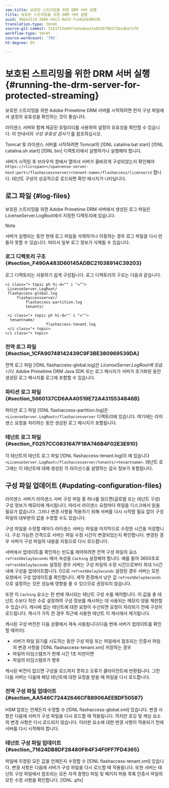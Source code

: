 ```yaml
---
seo-title: 보호된 스트리밍을 위한 DRM 서버 실행
title: 보호된 스트리밍을 위한 DRM 서버 실행
uuid: 9bbe211d-268b-43c2-9e55-7ce62de40d30
translation-type: tm+mt
source-git-commit: 51b3713e04fcb4adeaa7a8d1b700372b1dba7cf6
workflow-type: tm+mt
source-wordcount: '795'
ht-degree: 0%

---
```



# 보호된 스트리밍을 위한 DRM 서버 실행 {#running-the-drm-server-for-protected-streaming}

보호된 스트리밍을 위한 Adobe Primetime DRM 서버를 시작하려면 먼저 구성 파일에서 설정의 유효성을 확인하는 것이 좋습니다.

라이센스 서버와 함께 제공된 유틸리티를 사용하여 설정의 유효성을 확인할 수 있습니다. 이 안내서의 *구성 유효성 검사기* 를 참조하십시오.

Tomcat 및 라이센스 서버를 시작하려면 Tomcat의 [!DNL catalina.bat start] [!DNL catalina.sh start] [!DNL bin] 디렉토리에서 실행하거나 실행해야 합니다.

서버가 시작된 후 브라우저 창에서 열어서 서버가 올바르게 구성되었는지 확인해야 `https://<lic<span></span>ense-server-host:port>/flashaccessserver/<tenant-name>/flashaccess/license/v1` 합니다. 테넌트 구성이 성공적으로 로드되면 확인 메시지가 나타납니다.

## 로그 파일 {#log-files}

보호된 스트리밍을 위한 Adobe Primetime DRM 서버에서 생성된 로그 파일은 LicenseServer.LogRoot에서 지정한 디렉토리에 있습니다.

>[!NOTE]
>
>서버가 실행되는 동안 현재 로그 파일을 삭제하거나 이동하는 경우 로그 파일을 다시 만들지 못할 수 있습니다. 따라서 일부 로그 정보가 삭제될 수 있습니다.

### 로그 디렉토리 구조 {#section_F490A483D60145ADBC21038914C39203}

로그 디렉토리는 사용하기 쉽게 구성됩니다. 로그 디렉토리의 구조는 다음과 같습니다.

```
<i class="+ topic ph hi-d="" i "="">
 LicenseServer.LogRoot/ 
 flashaccess-global.log 
     flashaccessserver/ 
         flashaccess-partition.log 
         tenants/ 
             
 <i class="+ topic ph hi-d="" i "="">
  tenantname/ 
                  flashaccess-tenant.log
 </i class="+ topic>
</i class="+ topic>
```

### 전역 로그 파일 {#section_1CFA90748142439C9F3BE380969539DA}

전역 로그 파일 [!DNL flashaccess-global.log]은 *LicenseServer.LogRoot에 있습니다*. Adobe Primetime DRM Java SDK 또는 로그 메시지가 서버가 초기화된 동안 생성된 로그 메시지를 로그에 포함할 수 있습니다.

### 파티션 로그 파일 {#section_5660137CD6AA40519E72A4315534846B}

파티션 로그 파일 [!DNL flashaccess-partition.log]은 `<LicenseServer.LogRoot>/flashaccesserver` 디렉토리에 있습니다. 여기에는 라이센스 요청을 처리하는 동안 생성된 로그 메시지가 포함됩니다.

### 테넌트 로그 파일 {#section_F0257CC0831647F18A746B4F02E3E910}

각 테넌트의 테넌트 로그 파일 [!DNL flashaccess-tenant.log]이 에 있습니다 `<LicenseServer.LogRoot>/flashaccesserver/tenants/<tenantname>`. 테넌트 로그에는 이 테넌트에 대해 생성된 각 라이선스를 설명하는 감사 정보가 포함됩니다.

## 구성 파일 업데이트 {#updating-configuration-files}

라이센스 서버가 라이센스 서버 구성 파일 중 하나를 읽으면(글로벌 또는 테넌트 구성) 구성 정보가 메모리에 캐시됩니다. 따라서 라이센스 요청마다 파일을 디스크에서 읽을 필요가 없습니다. 그러나 변경 사항을 적용하기 위해 서버를 다시 시작할 필요 없이 구성 파일의 대부분의 값을 수정할 수도 있습니다.

구성 파일을 수정할 때마다 라이센스 서버는 파일을 마지막으로 수정한 시간을 저장합니다. 구성 가능한 간격으로 서버는 파일 수정 시간이 변경되었는지 확인합니다. 변경된 경우 서버가 구성 파일의 내용을 자동으로 다시 로드합니다.

서버에서 업데이트를 확인하는 빈도를 제어하려면 전역 구성 파일의 요소 `refreshDelaySeconds` 에서 속성을 `Caching` 설정해야 합니다. 예를 들어 3600초로 `refreshDelaySeconds` 설정된 경우 서버는 구성 파일의 수정 시간으로부터 최대 1시간 내에 구성을 업데이트합니다. 0으로 `refreshDelaySeconds` 설정된 경우 서버는 모든 요청에서 구성 업데이트를 확인합니다. 제작 환경에서 낮은 값 `refreshDelaySeconds` 으로 설정하는 것은 성능에 영향을 줄 수 있으므로 권장되지 않습니다.

또한 이 `Caching` 요소는 한 번에 캐시되는 테넌트 구성 수를 제어합니다. 이 값을 총 테넌트 수보다 작은 수로 설정하여 구성 정보를 캐시하는 데 사용되는 메모리 양을 제한할 수 있습니다. 캐시에 없는 테넌트에 대한 요청이 수신되면 요청이 처리되기 전에 구성이 로드됩니다. 캐시가 가득 찬 경우 최근에 사용한 테넌트 이 캐시에서 제거됩니다.

캐시된 구성 버전은 다음 상황에서 계속 사용됩니다(다음 번에 서버가 업데이트를 확인할 때까지).

* 서버가 파일 읽기를 시도하는 동안 구성 파일 또는 파일에서 참조되는 인증서 파일의 변경 사항을 [!DNL flashaccess-tenant.xml] 저장하는 경우
* 파일의 타임스탬프가 현재 시간 1초 미만이면
* 파일의 타임스탬프가 향후

캐시된 버전이 없으면 구성을 로드하지 못하고 오류가 클라이언트에 반환됩니다. 그런 다음 서버는 다음에 해당 테넌트에 대한 요청을 받을 때 파일을 다시 로드합니다.

### 전역 구성 파일 업데이트 {#section_AA546C72442646CFB8906AEEBDF50587}

HSM 암호는 언제든지 수정할 수 [!DNL flashaccess-global.xml] 있습니다. 변경 사항은 다음에 서버가 구성 파일을 다시 로드할 때 적용됩니다. 하지만 로깅 및 캐싱 요소의 변경 사항은 다시 로드되지 않습니다. 이러한 요소에 대한 변경 사항이 적용되기 전에 서버를 다시 시작해야 합니다.

### 테넌트 구성 파일 업데이트 {#section_71624DB8DF28480F84F34F0FF7FD4365}

파일에 지정된 모든 값을 언제든지 수정할 수 [!DNL flashaccess-tenant.xml] 있습니다. 변경 사항은 다음에 서버가 구성 파일을 다시 로드할 때 적용됩니다. 또한 서버는 테넌트 구성 파일에서 참조되는 모든 자격 증명() 파일 및 패키지 허용 목록 인증서 파일의 모든 수정 사항을 확인합니다. [!DNL .pfx]